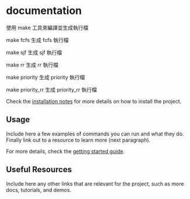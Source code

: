 # documentation 
使用 make 工具來編譯並生成執行檔

make fcfs 生成 fcfs 執行檔

make sjf 生成 sjf 執行檔

make rr 生成 rr 執行檔

make priority 生成 priority 執行檔

make priority_rr 生成 priority_rr 執行檔

Check the [installation notes]() for more details on how to install the project.

## Usage

Include here a few examples of commands you can run and what they do. Finally link out to a resource to learn more (next paragraph).

For more details, check the [getting started guide]().

## Useful Resources

Include here any other links that are relevant for the project, such as more docs, tutorials, and demos.
